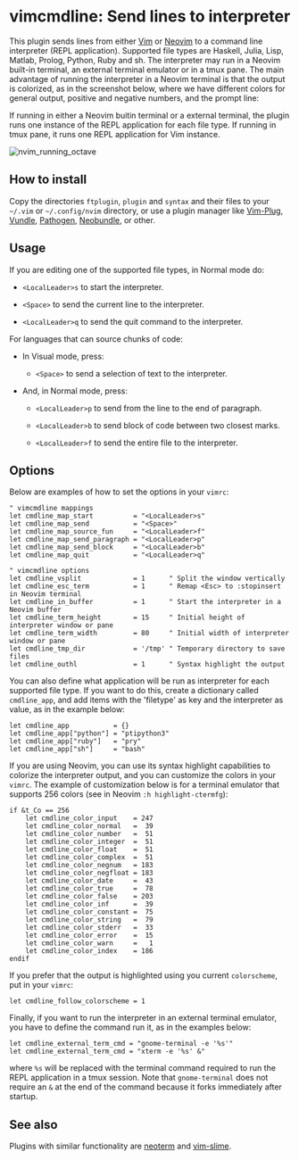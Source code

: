 # vimcmdline: Send lines to interpreter

This plugin sends lines from either [Vim] or [Neovim] to a command line
interpreter (REPL application). Supported file types are Haskell, Julia, Lisp,
Matlab, Prolog, Python, Ruby and sh. The interpreter may run in a Neovim
built-in terminal, an external terminal emulator or in a tmux pane. The main
advantage of running the interpreter in a Neovim terminal is that the output
is colorized, as in the screenshot below, where we have different colors for
general output, positive and negative numbers, and the prompt line:

If running in either a Neovim buitin terminal or a external terminal, the
plugin runs one instance of the REPL application for each file type. If
running in tmux pane, it runs one REPL application for Vim instance.

![nvim_running_octave](https://cloud.githubusercontent.com/assets/891655/7090493/5fba2426-df71-11e4-8eb8-f17668d9361a.png)

## How to install

Copy the directories `ftplugin`, `plugin` and `syntax` and their files to your
`~/.vim` or `~/.config/nvim` directory, or use a plugin manager like
[Vim-Plug], [Vundle], [Pathogen], [Neobundle], or other.

## Usage

If you are editing one of the supported file types, in Normal mode do:

  - `<LocalLeader>s` to start the interpreter.

  - `<Space>` to send the current line to the interpreter.

  - `<LocalLeader>q` to send the quit command to the interpreter.

For languages that can source chunks of code:

  - In Visual mode, press:

    - `<Space>` to send a selection of text to the interpreter.

  - And, in Normal mode, press:

    - `<LocalLeader>p` to send from the line to the end of paragraph.

    - `<LocalLeader>b` to send block of code between two closest marks.

    - `<LocalLeader>f` to send the entire file to the interpreter.

## Options

Below are examples of how to set the options in your `vimrc`:

```vim
" vimcmdline mappings
let cmdline_map_start          = "<LocalLeader>s"
let cmdline_map_send           = "<Space>"
let cmdline_map_source_fun     = "<LocalLeader>f"
let cmdline_map_send_paragraph = "<LocalLeader>p"
let cmdline_map_send_block     = "<LocalLeader>b"
let cmdline_map_quit           = "<LocalLeader>q"

" vimcmdline options
let cmdline_vsplit             = 1      " Split the window vertically
let cmdline_esc_term           = 1      " Remap <Esc> to :stopinsert in Neovim terminal
let cmdline_in_buffer          = 1      " Start the interpreter in a Neovim buffer
let cmdline_term_height        = 15     " Initial height of interpreter window or pane
let cmdline_term_width         = 80     " Initial width of interpreter window or pane
let cmdline_tmp_dir            = '/tmp' " Temporary directory to save files
let cmdline_outhl              = 1      " Syntax highlight the output
```

You can also define what application will be run as interpreter for each
supported file type. If you want to do this, create a dictionary called
`cmdline_app`, and add items with the 'filetype' as key and the interpreter as
value, as in the example below:

```vim
let cmdline_app           = {}
let cmdline_app["python"] = "ptipython3"
let cmdline_app["ruby"]   = "pry"
let cmdline_app["sh"]     = "bash"
```

If you are using Neovim, you can use its syntax highlight capabilities to
colorize the interpreter output, and you can customize the colors in your
`vimrc`. The example of customization below is for a terminal emulator that
supports 256 colors (see in Neovim `:h highlight-ctermfg`):

```vim
if &t_Co == 256
    let cmdline_color_input    = 247
    let cmdline_color_normal   =  39
    let cmdline_color_number   =  51
    let cmdline_color_integer  =  51
    let cmdline_color_float    =  51
    let cmdline_color_complex  =  51
    let cmdline_color_negnum   = 183
    let cmdline_color_negfloat = 183
    let cmdline_color_date     =  43
    let cmdline_color_true     =  78
    let cmdline_color_false    = 203
    let cmdline_color_inf      =  39
    let cmdline_color_constant =  75
    let cmdline_color_string   =  79
    let cmdline_color_stderr   =  33
    let cmdline_color_error    =  15
    let cmdline_color_warn     =   1
    let cmdline_color_index    = 186
endif
```

If you prefer that the output is highlighted using you current `colorscheme`,
put in your `vimrc`:

```vim
let cmdline_follow_colorscheme = 1
```
Finally, if you want to run the interpreter in an external terminal emulator,
you have to define the command run it, as in the examples below:

```vim
let cmdline_external_term_cmd = "gnome-terminal -e '%s'"
let cmdline_external_term_cmd = "xterm -e '%s' &"
```

where `%s` will be replaced with the terminal command required to run the REPL
application in a tmux session. Note that `gnome-terminal` does not require an
`&` at the end of the command because it forks immediately after startup.

## See also

Plugins with similar functionality are [neoterm] and [vim-slime].

[neoterm]: https://github.com/kassio/neoterm
[Vim]: http://www.vim.org
[Neovim]: https://github.com/neovim/neovim
[Vundle]: https://github.com/gmarik/Vundle.vim
[Pathogen]: https://github.com/tpope/vim-pathogen
[Vim-Plug]: https://github.com/junegunn/vim-plug
[Neobundle]: https://github.com/Shougo/neobundle.vim
[vim-slime]: https://github.com/jpalardy/vim-slime

